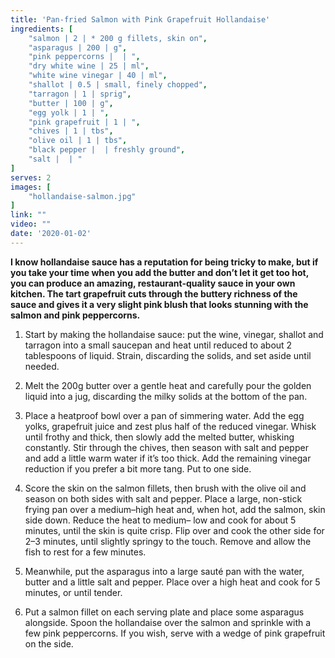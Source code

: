 ```yaml
---
title: 'Pan-fried Salmon with Pink Grapefruit Hollandaise'
ingredients: [
    "salmon | 2 | * 200 g fillets, skin on",
    "asparagus | 200 | g",
    "pink peppercorns |  | ",
    "dry white wine | 25 | ml",
    "white wine vinegar | 40 | ml",
    "shallot | 0.5 | small, finely chopped",
    "tarragon | 1 | sprig",
    "butter | 100 | g",
    "egg yolk | 1 | ",
    "pink grapefruit | 1 | ",
    "chives | 1 | tbs",
    "olive oil | 1 | tbs",
    "black pepper |  | freshly ground",
    "salt |  | "
]
serves: 2
images: [
    "hollandaise-salmon.jpg"
]
link: ""
video: ""
date: '2020-01-02'
---
```


**I know hollandaise sauce has a reputation for being tricky to make,
but if you take your time when you add the butter and don’t let it
get too hot, you can produce an amazing, restaurant-quality sauce
in your own kitchen. The tart grapefruit cuts through the buttery
richness of the sauce and gives it a very slight pink blush that
looks stunning with the salmon and pink peppercorns.**

1. Start by making the hollandaise sauce: put the wine, vinegar,
shallot and tarragon into a small saucepan and heat until
reduced to about 2 tablespoons of liquid. Strain, discarding the
solids, and set aside until needed.

2. Melt the 200g butter over a gentle heat and carefully pour the
golden liquid into a jug, discarding the milky solids at the bottom
of the pan.

3. Place a heatproof bowl over a pan of simmering water. Add the
egg yolks, grapefruit juice and zest plus half of the reduced
vinegar. Whisk until frothy and thick, then slowly add the melted
butter, whisking constantly. Stir through the chives, then season
with salt and pepper and add a little warm water if it’s too thick.
Add the remaining vinegar reduction if you prefer a bit more
tang. Put to one side.

4. Score the skin on the salmon fillets, then brush with the olive oil
and season on both sides with salt and pepper. Place a large,
non-stick frying pan over a medium–high heat and, when hot,
add the salmon, skin side down. Reduce the heat to medium–
low and cook for about 5 minutes, until the skin is quite crisp. Flip over and cook the other side for 2–3 minutes, until slightly
springy to the touch. Remove and allow the fish to rest for a few
minutes.

5. Meanwhile, put the asparagus into a large sauté pan with the
water, butter and a little salt and pepper. Place over a high heat
and cook for 5 minutes, or until tender.

6. Put a salmon fillet on each serving plate and place some
asparagus alongside. Spoon the hollandaise over the salmon
and sprinkle with a few pink peppercorns. If you wish, serve with
a wedge of pink grapefruit on the side.
